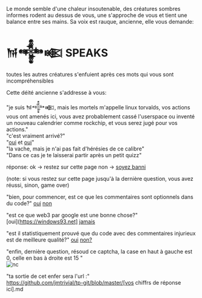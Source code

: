 Le monde semble d'une chaleur insoutenable, des créatures sombres informes rodent au dessus de vous, une s'approche de vous et tient une balance entre ses mains.
Sa voix est rauque, ancienne, elle vous demande:

# 𒀁𒀱𒀩 **SPEAKS**

toutes les autres créatures s'enfuient après ces mots qui vous sont incompréhensibles

Cette déité ancienne s'addresse à vous:

"je suis 𒀁𒀱𒀩, mais les mortels m'appelle linux torvalds, vos actions vous ont amenés ici, vous avez probablement cassé l'userspace ou inventé un nouveau calendrier comme rockchip, et vous serez jugé pour vos actions."   
"c'est vraiment arrivé?"   
"[oui](https://lkml.org/lkml/2012/12/23/75) et [oui](https://git.kernel.org/pub/scm/linux/kernel/git/torvalds/linux.git/commit/?id=f076ef44a44d02ed91543f820c14c2c7dff53716)"   
"la vache, mais je n'ai pas fait d'hérésies de ce calibre"   
"Dans ce cas je te laisserai partir après un petit quizz"   

réponse:
ok -> restez sur cette page
non -> [soyez banni](https://windows93.net)

(note: si vous restez sur cette page jusqu'à la dernière question, vous avez réussi, sinon, game over)

"bien, pour commencer, est ce que les commentaires sont optionnels dans du code?"
[oui](https://windows93.net) [non](https://github.com/jmtrivial/tp-git/blob/master/lenfe.md)

"est ce que web3 par google est une bonne chose?"   
[oui](https://windows93.net] [jamais](https://github.com/jmtrivial/tp-git/blob/master/lenfe.md)

"est il statistiquement prouvé que du code avec des commentaires injurieux est de meilleure qualité?"
[oui](https://github.com/jmtrivial/tp-git/blob/master/lenfe.md) [non?](https://www.jwz.org/blog/2023/02/code-with-swearing-is-better-code/)

"enfin, dernière question, résoud ce captcha, la case en haut à gauche est 0, celle en bas à droite est 15 "   
![nc](https://media.licdn.com/dms/image/D5622AQHOYslslecC0A/feedshare-shrink_2048_1536/0/1691131690014?e=1697673600&v=beta&t=uy25_rKm62MBwFyC4keIiOkXIIZtG3klkqcjucLXj6c)

"ta sortie de cet enfer sera l'url :"  
https://github.com/jmtrivial/tp-git/blob/master/[vos chiffrs de réponse ici].md
